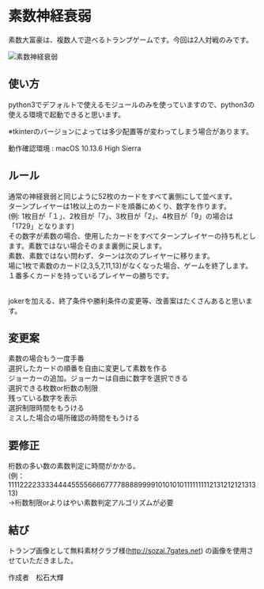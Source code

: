 # 素数神経衰弱

素数大富豪は、複数人で遊べるトランプゲームです。今回は2人対戦のみです。

![素数神経衰弱](https://user-images.githubusercontent.com/46474964/122672336-12ae9480-d206-11eb-945e-48b1a6d84bcb.png)

## 使い方

python3でデフォルトで使えるモジュールのみを使っていますので、python3の使える環境で起動できると思います。<br>

  ※tkinterのバージョンによっては多少配置等が変わってしまう場合があります。<br>

動作確認環境 : macOS 10.13.6 High Sierra  <br>

## ルール

通常の神経衰弱と同じように52枚のカードをすべて裏側にして並べます。<br>
ターンプレイヤーは1枚以上のカードを順番にめくり、数字を作ります。<br>
  (例: 1枚目が「１」、2枚目が「7」、3枚目が「2」、4枚目が「9」の場合は「1729」となります)<br>
その数字が素数の場合、使用したカードをすべてターンプレイヤーの持ち札とします。素数ではない場合そのまま裏側に戻します。<br>
素数、素数ではない問わず、ターンは次のプレイヤーに移ります。<br>
場に1枚で素数のカード(2,3,5,7,11,13)がなくなった場合、ゲームを終了します。<br>
１番多くカードを持っているプレイヤーの勝ちです。<br><br>

jokerを加える、終了条件や勝利条件の変更等、改善案はたくさんあると思います。

## 変更案

素数の場合もう一度手番<br>
選択したカードの順番を自由に変更して素数を作る<br>
ジョーカーの追加。ジョーカーは自由に数字を選択できる<br>
選択できる枚数or桁数の制限<br>
残っている数字を表示<br>
選択制限時間をもうける<br>
ミスした場合の場所確認の時間をもうける

## 要修正

桁数の多い数の素数判定に時間がかかる。<br>
(例：11112222333344445555666677778888999910101010111111111213121212131313)<br>
→桁数制限orよりはやい素数判定アルゴリズムが必要

## 結び

トランプ画像として無料素材クラブ様(http://sozai.7gates.net)
の画像を使用させていただきました。

作成者　松石大輝




